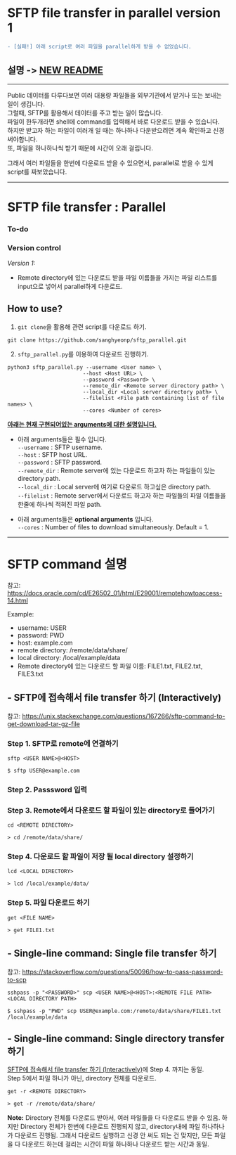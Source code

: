 # SFTP file transfer in parallel version 1

```diff
- [실패!] 아래 script로 여러 파일을 parallel하게 받을 수 없었습니다.
```

## **설명** -> [NEW README](README_v2.md)

---

Public 데이터를 다루다보면 여러 대용량 파일들을 외부기관에서 받거나 또는 보내는 일이 생깁니다.  
그럴때, SFTP를 활용해서 데이터를 주고 받는 일이 많습니다.  
파일이 한두개라면 shell에 command를 입력해서 바로 다운로드 받을 수 있습니다.  
하지만 받고자 하는 파일이 여러개 일 때는 하나하나 다운받으려면 계속 확인하고 신경써야합니다.  
또, 파일을 하나하나씩 받기 때문에 시간이 오래 걸립니다.

그래서 여러 파일들을 한번에 다운로드 받을 수 있으면서, parallel로 받을 수 있게 script를 짜보았습니다.

---

# SFTP file transfer : Parallel

### **To-do**

### **Version control**
*Version 1:*
- Remote directory에 있는 다운로드 받을 파일 이름들을 가지는 파일 리스트를 input으로 넣어서 parallel하게 다운로드.

## How to use?
1. `git clone`을 활용해 관련 script를 다운로드 하기.
```
git clone https://github.com/sanghyeonp/sftp_parallel.git
```

2. `sftp_parallel.py`를 이용하여 다운로드 진행하기.
```
python3 sftp_parallel.py --username <User name> \
                        --host <Host URL> \
                        --password <Password> \
                        --remote_dir <Remote server directory path> \
                        --local_dir <Local server directory path> \
                        --filelist <File path containing list of file names> \
                        --cores <Number of cores>
```

<ins>**아래는 현재 구현되어있는 arguments에 대한 설명입니다.**</ins>

- 아래 arguments들은 필수 입니다.  
`--username` :  SFTP username.  
`--host` :  SFTP host URL.  
`--password` :  SFTP password.  
`--remote_dir` :  Remote server에 있는 다운로드 하고자 하는 파일들이 있는 directory path.  
`--local_dir` :  Local server에 여기로 다운로드 하고싶은 directory path.  
`--filelist` : Remote server에서 다운로드 하고자 하는 파일들의 파일 이름들을 한줄에 하나씩 적혀진 파일 path.  

- 아래 arguments들은 **optional arguments** 입니다.  
`--cores` : Number of files to download simultaneously. Default = 1.


---
# SFTP command 설명
참고: https://docs.oracle.com/cd/E26502_01/html/E29001/remotehowtoaccess-14.html

Example:  
- username: USER
- password: PWD
- host: example.com
- remote directory: /remote/data/share/
- local directory: /local/example/data
- Remote directory에 있는 다운로드 할 파일 이름: FILE1.txt, FILE2.txt, FILE3.txt

## - SFTP에 접속해서 file transfer 하기 (Interactively)
참고: https://unix.stackexchange.com/questions/167266/sftp-command-to-get-download-tar-gz-file

### Step 1. SFTP로 remote에 연결하기
`sftp <USER NAME>@<HOST>`
```
$ sftp USER@example.com
```

### Step 2. Passsword 입력

### Step 3. Remote에서 다운로드 할 파일이 있는 directory로 들어가기
`cd <REMOTE DIRECTORY>`
```
> cd /remote/data/share/
```

### Step 4. 다운로드 할 파일이 저장 될 local directory 설정하기
`lcd <LOCAL DIRECTORY>`
```
> lcd /local/example/data/
```

### Step 5. 파일 다운로드 하기
`get <FILE NAME>`
```
> get FILE1.txt
```


## - Single-line command: Single file transfer 하기
참고: https://stackoverflow.com/questions/50096/how-to-pass-password-to-scp

`sshpass -p "<PASSWORD>" scp <USER NAME>@<HOST>:<REMOTE FILE PATH> <LOCAL DIRECTORY PATH>`

```
$ sshpass -p "PWD" scp USER@example.com:/remote/data/share/FILE1.txt /local/example/data
```

## - Single-line command: Single directory transfer 하기

[SFTP에 접속해서 file transfer 하기 (Interactively)](#--sftp에-접속해서-file-transfer-하기-interactively)에 Step 4. 까지는 동일.  
Step 5에서 파일 하나가 아닌, directory 전체를 다운로드.

`get -r <REMOTE DIRECTORY>`
```
> get -r /remote/data/share/
```

**Note:** Directory 전체를 다운로드 받아서, 여러 파일들을 다 다운로드 받을 수 있음. 하지만 Directory 전체가 한번에 다운로드 진행되지 않고, directory내에 파일 하나하나가 다운로드 진행됨. 그래서 다운로드 실행하고 신경 안 써도 되는 건 맞지만, 모든 파일을 다 다운로드 하는데 걸리는 시간이 파일 하나하나 다운로드 받는 시간과 동일.